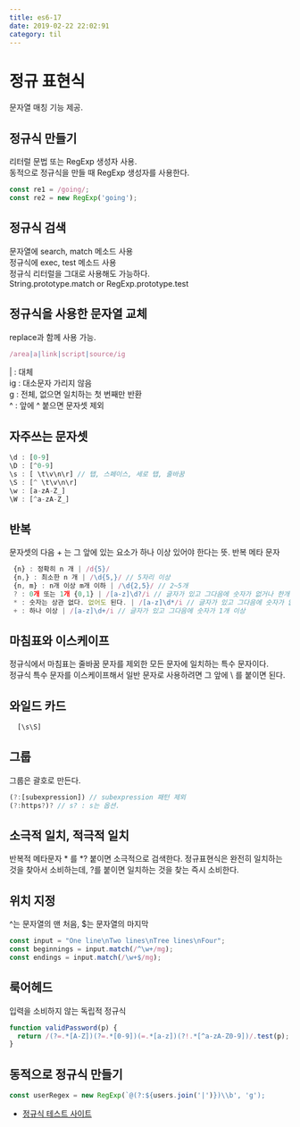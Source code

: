 ```yaml
---
title: es6-17
date: 2019-02-22 22:02:91
category: til
---
```


# 정규 표현식
  문자열 매칭 기능 제공.

## 정규식 만들기
  리터럴 문법 또는 RegExp 생성자 사용.  
  동적으로 정규식을 만들 때 RegExp 생성자를 사용한다.

  ```javascript
  const re1 = /going/;
  const re2 = new RegExp('going');
  ```
## 정규식 검색
  문자열에 search, match 메소드 사용  
  정규식에 exec, test 메소드 사용  
  정규식 리터럴을 그대로 사용해도 가능하다.  
  String.prototype.match or RegExp.prototype.test

## 정규식을 사용한 문자열 교체
  replace과 함께 사용 가능.


```javascript
/area|a|link|script|source/ig
```
  | : 대체  
  ig : 대소문자 가리지 않음  
  g : 전체, 없으면 일치하는 첫 번째만 반환  
  ^ : 앞에 ^ 붙으면 문자셋 제외

## 자주쓰는 문자셋
  
```javascript
\d : [0-9]
\D : [^0-9]
\s : [ \t\v\n\r] // 탭, 스페이스, 세로 탭, 줄바꿈
\S : [^ \t\v\n\r]
\w : [a-zA-Z_]  
\W : [^a-zA-Z_]  
```

## 반복
  
문자셋의 다음 + 는 그 앞에 있는 요소가 하나 이상 있어야 한다는 뜻.
  반복 메타 문자
 ```javascript
  {n} : 정확히 n 개 | /d{5}/
  {n,} : 최소한 n 개 | /\d{5,}/ // 5자리 이상
  {n, m} : n개 이상 m개 이하 | /\d{2,5}/ // 2~5개
  ? : 0개 또는 1개 {0,1} | /[a-z]\d?/i // 글자가 있고 그다음에 숫자가 없거나 한개 있는 경우
  * : 숫자는 상관 없다. 없어도 된다. | /[a-z]\d*/i // 글자가 있고 그다음에 숫자가 없거나 있는 경우
  + : 하나 이상 | /[a-z]\d+/i // 글자가 있고 그다음에 숫자가 1개 이상
 ```

## 마침표와 이스케이프
  정규식에서 마침표는 줄바꿈 문자를 제외한 모든 문자에 일치하는 특수 문자이다.  
  정규식 특수 문자를 이스케이프해서 일반 문자로 사용하려면 그 앞에 \ 를 붙이면 된다.

## 와일드 카드 
```javascript
  [\s\S]
```

## 그룹
그룹은 괄호로 만든다.
```javascript
(?:[subexpression]) // subexpression 패턴 제외
(?:https?)? // s? : s는 옵션.  

```

## 소극적 일치, 적극적 일치
반복적 메타문자 * 를 *? 붙이면 소극적으로 검색한다.
정규표현식은 완전히 일치하는 것을 찾아서 소비하는데, 
?를 붙이면 일치하는 것을 찾는 즉시 소비한다.

## 위치 지정
^는 문자열의 맨 처음, $는 문자열의 마지막
```javascript
const input = "One line\nTwo lines\nTree lines\nFour";
const beginnings = input.match(/^\w+/mg);
const endings = input.match(/\w+$/mg);
```
## 룩어헤드
입력을 소비하지 않는 독립적 정규식
```javascript
function validPassword(p) {
  return /(?=.*[A-Z])(?=.*[0-9])(=.*[a-z])(?!.*[^a-zA-Z0-9])/.test(p);
}
```
## 동적으로 정규식 만들기
```javascript
const userRegex = new RegExp(`@(?:${users.join('|')})\\b', 'g');
```

- [정규식 테스트 사이트](https://regex101.com/r/HMVdLD/11)